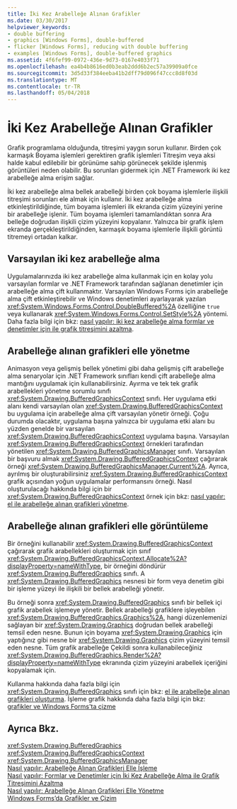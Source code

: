 ```yaml
---
title: İki Kez Arabelleğe Alınan Grafikler
ms.date: 03/30/2017
helpviewer_keywords:
- double buffering
- graphics [Windows Forms], double-buffered
- flicker [Windows Forms], reducing with double buffering
- examples [Windows Forms], double-buffered graphics
ms.assetid: 4f6fef99-0972-436e-9d73-0167e4033f71
ms.openlocfilehash: ea4b4b8616ed0b3eab2ddd6b2ec57a39909a0fce
ms.sourcegitcommit: 3d5d33f384eeba41b2dff79d096f47ccc8d8f03d
ms.translationtype: MT
ms.contentlocale: tr-TR
ms.lasthandoff: 05/04/2018
---
```

# <a name="double-buffered-graphics"></a>İki Kez Arabelleğe Alınan Grafikler
Grafik programlama olduğunda, titreşimi yaygın sorun kullanır. Birden çok karmaşık Boyama işlemleri gerektiren grafik işlemleri Titreşim veya aksi halde kabul edilebilir bir görünüme sahip görünecek şekilde işlenmiş görüntüleri neden olabilir. Bu sorunları gidermek için .NET Framework iki kez arabelleğe alma erişim sağlar.  
  
 İki kez arabelleğe alma bellek arabelleği birden çok boyama işlemlerle ilişkili titreşimi sorunları ele almak için kullanır. İki kez arabelleğe alma etkinleştirildiğinde, tüm boyama işlemleri ilk ekranda çizim yüzeyini yerine bir arabelleğe işlenir. Tüm boyama işlemleri tamamlandıktan sonra Ara belleğe doğrudan ilişkili çizim yüzeyini kopyalanır. Yalnızca bir grafik işlem ekranda gerçekleştirildiğinden, karmaşık boyama işlemlerle ilişkili görüntü titremeyi ortadan kalkar.  
  
## <a name="default-double-buffering"></a>Varsayılan iki kez arabelleğe alma  
 Uygulamalarınızda iki kez arabelleğe alma kullanmak için en kolay yolu varsayılan formlar ve .NET Framework tarafından sağlanan denetimler için arabelleğe alma çift kullanmaktır. Varsayılan Windows Forms için arabelleğe alma çift etkinleştirebilir ve Windows denetimleri ayarlayarak yazılan <xref:System.Windows.Forms.Control.DoubleBuffered%2A> özelliğine `true` veya kullanarak <xref:System.Windows.Forms.Control.SetStyle%2A> yöntemi. Daha fazla bilgi için bkz: [nasıl yapılır: iki kez arabelleğe alma formlar ve denetimler için ile grafik titreşimini azaltma](../../../../docs/framework/winforms/advanced/how-to-reduce-graphics-flicker-with-double-buffering-for-forms-and-controls.md).  
  
## <a name="manually-managing-buffered-graphics"></a>Arabelleğe alınan grafikleri elle yönetme  
 Animasyon veya gelişmiş bellek yönetimi gibi daha gelişmiş çift arabelleğe alma senaryolar için .NET Framework sınıfları kendi çift arabelleğe alma mantığını uygulamak için kullanabilirsiniz. Ayırma ve tek tek grafik arabellekleri yönetme sorumlu sınıfı <xref:System.Drawing.BufferedGraphicsContext> sınıfı. Her uygulama etki alanı kendi varsayılan olan <xref:System.Drawing.BufferedGraphicsContext> bu uygulama için arabelleğe alma çift varsayılan yönetir örneği. Çoğu durumda olacaktır, uygulama başına yalnızca bir uygulama etki alanı bu yüzden genelde bir varsayılan <xref:System.Drawing.BufferedGraphicsContext> uygulama başına. Varsayılan <xref:System.Drawing.BufferedGraphicsContext> örnekleri tarafından yönetilen <xref:System.Drawing.BufferedGraphicsManager> sınıfı. Varsayılan bir başvuru almak <xref:System.Drawing.BufferedGraphicsContext> çağırarak örneği <xref:System.Drawing.BufferedGraphicsManager.Current%2A>. Ayrıca, ayrılmış bir oluşturabilirsiniz <xref:System.Drawing.BufferedGraphicsContext> grafik açısından yoğun uygulamalar performansını örneği. Nasıl oluşturulacağı hakkında bilgi için bir <xref:System.Drawing.BufferedGraphicsContext> örnek için bkz: [nasıl yapılır: el ile arabelleğe alınan grafikleri yönetme](../../../../docs/framework/winforms/advanced/how-to-manually-manage-buffered-graphics.md).  
  
## <a name="manually-displaying-buffered-graphics"></a>Arabelleğe alınan grafikleri elle görüntüleme  
 Bir örneğini kullanabilir <xref:System.Drawing.BufferedGraphicsContext> çağırarak grafik arabellekleri oluşturmak için sınıf <xref:System.Drawing.BufferedGraphicsContext.Allocate%2A?displayProperty=nameWithType>, bir örneğini döndürür <xref:System.Drawing.BufferedGraphics> sınıfı. A <xref:System.Drawing.BufferedGraphics> nesnesi bir form veya denetim gibi bir işleme yüzeyi ile ilişkili bir bellek arabelleği yönetir.  
  
 Bu örneği sonra <xref:System.Drawing.BufferedGraphics> sınıfı bir bellek içi grafik arabellek işlemeye yönetir. Bellek arabelleği grafiklere işleyebilen <xref:System.Drawing.BufferedGraphics.Graphics%2A>, hangi düzenlemenizi sağlayan bir <xref:System.Drawing.Graphics> doğrudan bellek arabelleği temsil eden nesne. Bunun için boyama <xref:System.Drawing.Graphics> için yaptığınız gibi nesne bir <xref:System.Drawing.Graphics> çizim yüzeyini temsil eden nesne. Tüm grafik arabelleğe Çekildi sonra kullanabileceğiniz <xref:System.Drawing.BufferedGraphics.Render%2A?displayProperty=nameWithType> ekranında çizim yüzeyini arabellek içeriğini kopyalamak için.  
  
 Kullanma hakkında daha fazla bilgi için <xref:System.Drawing.BufferedGraphics> sınıfı için bkz: [el ile arabelleğe alınan grafikleri oluşturma](../../../../docs/framework/winforms/advanced/how-to-manually-render-buffered-graphics.md). İşleme grafik hakkında daha fazla bilgi için bkz: [grafikler ve Windows Forms'ta çizme](../../../../docs/framework/winforms/advanced/graphics-and-drawing-in-windows-forms.md)  
  
## <a name="see-also"></a>Ayrıca Bkz.  
 <xref:System.Drawing.BufferedGraphics>  
 <xref:System.Drawing.BufferedGraphicsContext>  
 <xref:System.Drawing.BufferedGraphicsManager>  
 [Nasıl yapılır: Arabelleğe Alınan Grafikleri Elle İşleme](../../../../docs/framework/winforms/advanced/how-to-manually-render-buffered-graphics.md)  
 [Nasıl yapılır: Formlar ve Denetimler için İki Kez Arabelleğe Alma ile Grafik Titreşimini Azaltma](../../../../docs/framework/winforms/advanced/how-to-reduce-graphics-flicker-with-double-buffering-for-forms-and-controls.md)  
 [Nasıl yapılır: Arabelleğe Alınan Grafikleri Elle Yönetme](../../../../docs/framework/winforms/advanced/how-to-manually-manage-buffered-graphics.md)  
 [Windows Forms’da Grafikler ve Çizim](../../../../docs/framework/winforms/advanced/graphics-and-drawing-in-windows-forms.md)
